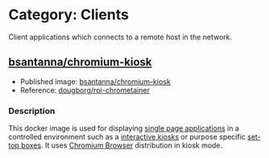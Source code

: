 # Category: Clients

Client applications which connects to a remote host in the network.

## [bsantanna/chromium-kiosk](chromium-kiosk/)

 - Published image: [bsantanna/chromium-kiosk](https://hub.docker.com/r/bsantanna/chromium-kiosk/)
 - Reference: [dougborg/rpi-chrometainer](https://github.com/dougborg/rpi-chrometainer)

### Description
This docker image is used for displaying [single page applications](https://en.wikipedia.org/wiki/Single-page_application) in a controlled environment such as a [interactive kiosks](https://en.wikipedia.org/wiki/Interactive_kiosk) or purpose specific [set-top boxes](https://en.wikipedia.org/wiki/Set-top_box). 
It uses [Chromium Browser](https://www.chromium.org/Home) distribution in kiosk mode.

